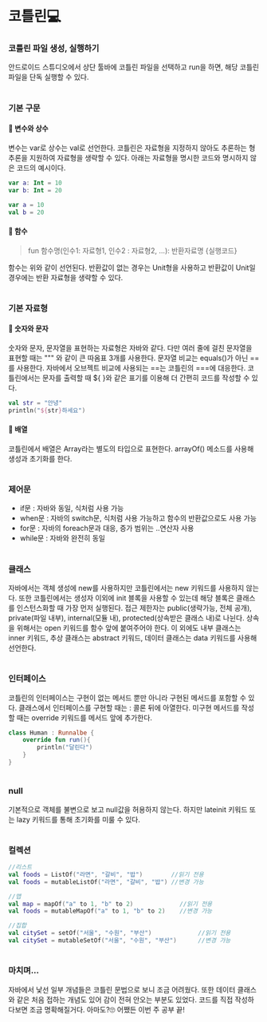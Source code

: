 # 코틀린💻

### **코틀린 파일 생성, 실행하기**
안드로이드 스튜디오에서 상단 툴바에 코틀린 파일을 선택하고 run을 하면, 해당 코틀린 파일을 단독 실행할 수 있다. 

#
### **기본 구문**
#### **📝 변수와 상수**
변수는 var로 상수는 val로 선언한다. 코틀린은 자료형을 지정하지 않아도 추론하는 형추론을 지원하여 자료형을 생략할 수 있다. 아래는 자료형을 명시한 코드와 명시하지 않은 코드의 예시이다.
```kotlin
var a: Int = 10
var b: Int = 20

var a = 10
val b = 20
```
#### **📝 함수**

>fun 함수명(인수1: 자료형1, 인수2 : 자료형2, ...): 반환자료명 {실행코드}

함수는 위와 같이 선언된다. 반환값이 없는 경우는 Unit형을 사용하고 반환값이 Unit일 경우에는 반환 자료형을 생략할 수 있다.

#
### **기본 자료형**

#### **📝 숫자와 문자**
숫자와 문자, 문자열을 표현하는 자료형은 자바와 같다. 다만 여러 줄에 걸친 문자열을 표현할 때는 """ 와 같이 큰 따옴표 3개를 사용한다. 문자열 비교는 equals()가 아닌 ==를 사용한다. 자바에서 오브젝트 비교에 사용되는 ==는 코틀린의 ===에 대응한다. 코틀린에서는 문자를 출력할 때 ${ }와 같은 표기를 이용해 더 간편히 코드를 작성할 수 있다.
```kotlin
val str = "안녕"
println("${str}하세요")
```

#### **📝 배열**
코틀린에서 배열은 Array라는 별도의 타입으로 표현한다. arrayOf() 메소드를 사용해 생성과 초기화를 한다.

#
### **제어문**

* if문 : 자바와 동일, 식처럼 사용 가능
* when문 : 자바의 switch문, 식처럼 사용 가능하고 함수의 반환값으로도 사용 가능
* for문 : 자바의 foreach문과 대응, 증가 범위는 ..연산자 사용
* while문 : 자바와 완전히 동일

#
### **클래스**
자바에서는 객체 생성에 new를 사용하지만 코틀린에서는 new 키워드를 사용하지 않는다. 또한 코틀린에서는 생성자 이외에 init 블록을 사용할 수 있는데 해당 블록은 클래스를 인스턴스화할 때 가장 먼저 실행된다. 접근 제한자는 public(생략가능, 전체 공개), private(파일 내부), internal(모듈 내), protected(상속받은 클래스 내)로 나뉜다. 상속을 위해서는 open 키워드를 함수 앞에 붙여주어야 한다. 이 외에도 내부 클래스는 inner 키워드, 추상 클래스는 abstract 키워드, 데이터 클래스는 data 키워드를 사용해 선언한다.

#
### **인터페이스**
코틀린의 인터페이스는 구현이 없는 메서드 뿐만 아니라 구현된 메서드를 포함할 수 있다. 클래스에서 인터페이스를 구현할 때는 : 콜론 뒤에 아열한다.  미구현 메서드를 작성할 때는 override 키워드를 메서드 앞에 추가한다. 
```kotlin
class Human : Runnalbe {
    override fun run(){
        println("달린다")
    }
}
```

#
### **null**
기본적으로 객체를 불변으로 보고 null값을 허용하지 않는다. 하지만 lateinit 키워드 또는 lazy 키워드를 통해 초기화를 미룰 수 있다.

#
### **컬렉션**
```kotlin
//리스트
val foods = ListOf("라면", "갈비", "밥")        //읽기 전용
val foods = mutableListOf("라면", "갈비", "밥") //변경 가능

//맵
val map = mapOf("a" to 1, "b" to 2)             //읽기 전용
val foods = mutableMapOf("a" to 1, "b" to 2)    //변경 가능

//집합
val citySet = setOf("서울", "수원", "부산")             //읽기 전용
val citySet = mutableSetOf("서울", "수원", "부산")      //변경 가능
```

#
### **마치며...**
자바에서 낯선 일부 개념들은 코틀린 문법으로 보니 조금 어려웠다. 또한 데이터 클래스와 같은 처음 접하는 개념도 있어 감이 전혀 안오는 부분도 있었다. 코드를 직접 작성하다보면 조금 명확해질거다. 아마도?🙄 어쨌든 이번 주 공부 끝!
